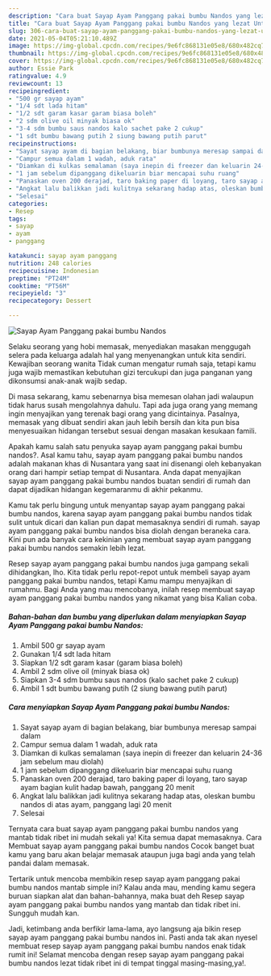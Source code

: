 ```yaml
---
description: "Cara buat Sayap Ayam Panggang pakai bumbu Nandos yang lezat Untuk Jualan"
title: "Cara buat Sayap Ayam Panggang pakai bumbu Nandos yang lezat Untuk Jualan"
slug: 306-cara-buat-sayap-ayam-panggang-pakai-bumbu-nandos-yang-lezat-untuk-jualan
date: 2021-05-04T05:21:10.489Z
image: https://img-global.cpcdn.com/recipes/9e6fc868131e05e8/680x482cq70/sayap-ayam-panggang-pakai-bumbu-nandos-foto-resep-utama.jpg
thumbnail: https://img-global.cpcdn.com/recipes/9e6fc868131e05e8/680x482cq70/sayap-ayam-panggang-pakai-bumbu-nandos-foto-resep-utama.jpg
cover: https://img-global.cpcdn.com/recipes/9e6fc868131e05e8/680x482cq70/sayap-ayam-panggang-pakai-bumbu-nandos-foto-resep-utama.jpg
author: Essie Park
ratingvalue: 4.9
reviewcount: 13
recipeingredient:
- "500 gr sayap ayam"
- "1/4 sdt lada hitam"
- "1/2 sdt garam kasar garam biasa boleh"
- "2 sdm olive oil minyak biasa ok"
- "3-4 sdm bumbu saus nandos kalo sachet pake 2 cukup"
- "1 sdt bumbu bawang putih 2 siung bawang putih parut"
recipeinstructions:
- "Sayat sayap ayam di bagian belakang, biar bumbunya meresap sampai dalam"
- "Campur semua dalam 1 wadah, aduk rata"
- "Diamkan di kulkas semalaman (saya inepin di freezer dan keluarin 24-36 jam sebelum mau diolah)"
- "1 jam sebelum dipanggang dikeluarin biar mencapai suhu ruang"
- "Panaskan oven 200 derajad, taro baking paper di loyang, taro sayap ayam bagian kulit hadap bawah, panggang 20 menit"
- "Angkat lalu balikkan jadi kulitnya sekarang hadap atas, oleskan bumbu nandos di atas ayam, panggang lagi 20 menit"
- "Selesai"
categories:
- Resep
tags:
- sayap
- ayam
- panggang

katakunci: sayap ayam panggang 
nutrition: 248 calories
recipecuisine: Indonesian
preptime: "PT24M"
cooktime: "PT56M"
recipeyield: "3"
recipecategory: Dessert

---
```



![Sayap Ayam Panggang pakai bumbu Nandos](https://img-global.cpcdn.com/recipes/9e6fc868131e05e8/680x482cq70/sayap-ayam-panggang-pakai-bumbu-nandos-foto-resep-utama.jpg)

Selaku seorang yang hobi memasak, menyediakan masakan menggugah selera pada keluarga adalah hal yang menyenangkan untuk kita sendiri. Kewajiban seorang  wanita Tidak cuman mengatur rumah saja, tetapi kamu juga wajib memastikan kebutuhan gizi tercukupi dan juga panganan yang dikonsumsi anak-anak wajib sedap.

Di masa  sekarang, kamu sebenarnya bisa memesan olahan jadi walaupun tidak harus susah mengolahnya dahulu. Tapi ada juga orang yang memang ingin menyajikan yang terenak bagi orang yang dicintainya. Pasalnya, memasak yang dibuat sendiri akan jauh lebih bersih dan kita pun bisa menyesuaikan hidangan tersebut sesuai dengan masakan kesukaan famili. 



Apakah kamu salah satu penyuka sayap ayam panggang pakai bumbu nandos?. Asal kamu tahu, sayap ayam panggang pakai bumbu nandos adalah makanan khas di Nusantara yang saat ini disenangi oleh kebanyakan orang dari hampir setiap tempat di Nusantara. Anda dapat menyajikan sayap ayam panggang pakai bumbu nandos buatan sendiri di rumah dan dapat dijadikan hidangan kegemaranmu di akhir pekanmu.

Kamu tak perlu bingung untuk menyantap sayap ayam panggang pakai bumbu nandos, karena sayap ayam panggang pakai bumbu nandos tidak sulit untuk dicari dan kalian pun dapat memasaknya sendiri di rumah. sayap ayam panggang pakai bumbu nandos bisa diolah dengan beraneka cara. Kini pun ada banyak cara kekinian yang membuat sayap ayam panggang pakai bumbu nandos semakin lebih lezat.

Resep sayap ayam panggang pakai bumbu nandos juga gampang sekali dihidangkan, lho. Kita tidak perlu repot-repot untuk membeli sayap ayam panggang pakai bumbu nandos, tetapi Kamu mampu menyajikan di rumahmu. Bagi Anda yang mau mencobanya, inilah resep membuat sayap ayam panggang pakai bumbu nandos yang nikamat yang bisa Kalian coba.

<!--inarticleads1-->

##### Bahan-bahan dan bumbu yang diperlukan dalam menyiapkan Sayap Ayam Panggang pakai bumbu Nandos:

1. Ambil 500 gr sayap ayam
1. Gunakan 1/4 sdt lada hitam
1. Siapkan 1/2 sdt garam kasar (garam biasa boleh)
1. Ambil 2 sdm olive oil (minyak biasa ok)
1. Siapkan 3-4 sdm bumbu saus nandos (kalo sachet pake 2 cukup)
1. Ambil 1 sdt bumbu bawang putih (2 siung bawang putih parut)




<!--inarticleads2-->

##### Cara menyiapkan Sayap Ayam Panggang pakai bumbu Nandos:

1. Sayat sayap ayam di bagian belakang, biar bumbunya meresap sampai dalam
1. Campur semua dalam 1 wadah, aduk rata
1. Diamkan di kulkas semalaman (saya inepin di freezer dan keluarin 24-36 jam sebelum mau diolah)
1. 1 jam sebelum dipanggang dikeluarin biar mencapai suhu ruang
1. Panaskan oven 200 derajad, taro baking paper di loyang, taro sayap ayam bagian kulit hadap bawah, panggang 20 menit
1. Angkat lalu balikkan jadi kulitnya sekarang hadap atas, oleskan bumbu nandos di atas ayam, panggang lagi 20 menit
1. Selesai




Ternyata cara buat sayap ayam panggang pakai bumbu nandos yang mantab tidak ribet ini mudah sekali ya! Kita semua dapat memasaknya. Cara Membuat sayap ayam panggang pakai bumbu nandos Cocok banget buat kamu yang baru akan belajar memasak ataupun juga bagi anda yang telah pandai dalam memasak.

Tertarik untuk mencoba membikin resep sayap ayam panggang pakai bumbu nandos mantab simple ini? Kalau anda mau, mending kamu segera buruan siapkan alat dan bahan-bahannya, maka buat deh Resep sayap ayam panggang pakai bumbu nandos yang mantab dan tidak ribet ini. Sungguh mudah kan. 

Jadi, ketimbang anda berfikir lama-lama, ayo langsung aja bikin resep sayap ayam panggang pakai bumbu nandos ini. Pasti anda tak akan nyesel membuat resep sayap ayam panggang pakai bumbu nandos enak tidak rumit ini! Selamat mencoba dengan resep sayap ayam panggang pakai bumbu nandos lezat tidak ribet ini di tempat tinggal masing-masing,ya!.

